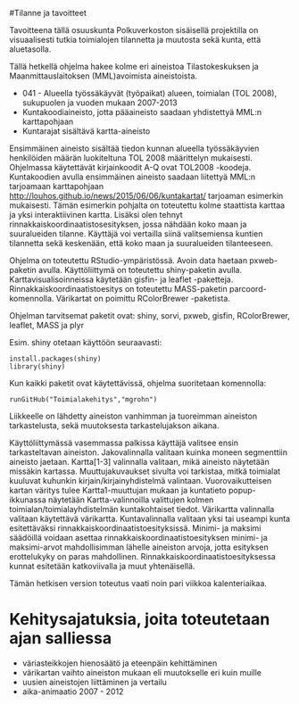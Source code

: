 #Tilanne ja tavoitteet

Tavoitteena tällä osuuskunta Polkuverkoston sisäisellä projektilla on visuaalisesti tutkia toimialojen tilannetta ja muutosta sekä
kunta, että aluetasolla. 

Tällä hetkellä ohjelma hakee kolme eri aineistoa Tilastokeskuksen ja Maanmittauslaitoksen (MML)avoimista aineistoista.
- 041 - Alueella työssäkäyvät (työpaikat) alueen, toimialan (TOL 2008), sukupuolen ja vuoden mukaan 2007-2013
- Kuntakoodiaineisto, jotta pääaineisto saadaan yhdistettyä MML:n karttapohjaan
- Kuntarajat sisältävä kartta-aineisto

Ensimmäinen aineisto sisältää tiedon kunnan alueella työssäkäyvien henkilöiden määrän luokiteltuna TOL 2008 määrittelyn mukaisesti.
Ohjelmassa käytettävät kirjainkoodit A-Q ovat TOL2008 -koodeja. Kuntakoodien avulla ensimmäinen aineisto saadaan liitettyä MML:n tarjoamaan karttapohjaan http://louhos.github.io/news/2015/06/06/kuntakartat/ tarjoaman esimerkin mukaisesti. Tämän esimerkin pohjalta on toteutettu kolme staattista karttaa ja yksi interaktiivinen kartta. Lisäksi olen tehnyt rinnakkaiskoordinaatistosesityksen, jossa nähdään koko maan ja suuralueiden tilanne. Käyttäjä voi vertailla siinä valitsemiensa kuntien tilannetta sekä keskenään, että koko maan ja suuralueiden tilanteeseen. 

Ohjelma on toteutettu RStudio-ympäristössä. Avoin data haetaan pxweb-paketin avulla. Käyttöliittymä on toteutettu shiny-paketin avulla. Karttavisualisoinneissa käytetään gisfin- ja leaflet -paketteja. Rinnakkaiskoordinaatistoesitys on toteutettu MASS-paketin parcoord-komennolla. Värikartat on poimittu RColorBrewer -paketista.

Ohjelman tarvitsemat paketit ovat: shiny, sorvi, pxweb, gisfin, RColorBrewer, leaflet, MASS ja plyr

Esim. shiny otetaan käyttöön seuraavasti:
```
install.packages(shiny)
library(shiny) 
```
Kun kaikki paketit ovat käytettävissä, ohjelma suoritetaan komennolla:

```
runGitHub("Toimialakehitys","mgrohn")
```

Liikkeelle on lähdetty aineiston vanhimman ja tuoreimman aineiston tarkastelusta, sekä muutoksesta tarkastelujakson aikana. 

Käyttöliittymässä vasemmassa palkissa käyttäjä valitsee ensin tarkasteltavan aineiston. Jakovalinnalla valitaan kuinka moneen segmenttiin aineisto jaetaan. Kartta[1-3] valinnalla valitaan, mikä aineisto näytetään missäkin kartassa. Muuttujakuvaukset sivulta voi tarkistaa, mitkä toimialat kuuluvat kuhunkin kirjain/kirjainyhdistelmä valintaan. Vuorovaikutteisen kartan väritys tulee Kartta1-muuttujan mukaan ja kuntatieto popup-ikkunassa näytetään Kartta-valinnoilla valittujen kolmen toimialan/toimialayhdistelmän kuntakohtaiset tiedot. Värikartta valinnalla valitaan käytettävä värikartta. Kuntavalinnalla valitaan yksi tai useampi kunta esitettäväksi rinnakkaiskoordinaatistoesityksissä. Minimi- ja maksimi säädöillä voidaan asettaa rinnakkaiskoordinaatistoesityksen minimi- ja maksimi-arvot mahdollisimman lähelle aineiston arvoja, jotta esityksen erottelukyky on paras mahdollinen. Rinnakkaiskoordinaatistoesityksessa kunnat esitetään katkoviivalla ja muut yhtenäisellä.

Tämän hetkisen version toteutus vaati noin pari viikkoa kalenteriaikaa.

# Kehitysajatuksia, joita toteutetaan ajan salliessa
- väriasteikkojen hienosäätö ja eteenpäin kehittäminen
- värikartan vaihto aineiston mukaan eli muutokselle eri kuin muille
- uusien aineistojen liittäminen ja vertailu
- aika-animaatio 2007 - 2012

